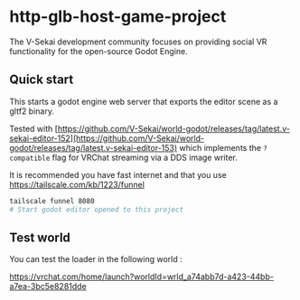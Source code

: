 # http-glb-host-game-project

The V-Sekai development community focuses on providing social VR functionality for the open-source Godot Engine.

## Quick start

This starts a godot engine web server that exports the editor scene as a gltf2 binary.

Tested with [https://github.com/V-Sekai/world-godot/releases/tag/latest.v-sekai-editor-152](https://github.com/V-Sekai/world-godot/releases/tag/latest.v-sekai-editor-153) which implements the `?compatible` flag for VRChat streaming via a DDS image writer.

It is recommended you have fast internet and that you use https://tailscale.com/kb/1223/funnel

```bash
tailscale funnel 8080
# Start godot editor opened to this project
```

## Test world

You can test the loader in the following world :

https://vrchat.com/home/launch?worldId=wrld_a74abb7d-a423-44bb-a7ea-3bc5e8281dde
